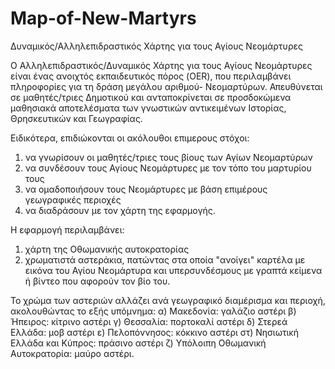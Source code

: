 # Map-of-New-Martyrs
Δυναμικός/Αλληλεπιδραστικός Χάρτης για τους Αγίους Νεομάρτυρες

Ο Αλληλεπιδραστικός/Δυναμικός Χάρτης για τους Αγίους Νεομάρτυρες είναι ένας ανοιχτός εκπαιδευτικός πόρος (OER), που περιλαμβάνει πληροφορίες για τη δράση μεγάλου αριθμού- Νεομαρτύρων. 
Απευθύνεται σε μαθητές/τριες Δημοτικού και ανταποκρίνεται σε προσδοκώμενα μαθησιακά αποτελέσματα των γνωστικών αντικειμένων Ιστορίας, Θρησκευτικών και Γεωγραφίας.

Ειδικότερα, επιδιώκονται οι ακόλουθοι επιμερους στόχοι:
1) να γνωρίσουν οι μαθητές/τριες τους βίους των Αγίων Νεομαρτύρων
2) να συνδέσουν τους Αγίους Νεομάρτυρες με τον τόπο του μαρτυρίου τους
3) να ομαδοποιήσουν τους Νεομάρτυρες με βάση επιμέρους γεωγραφικές περιοχές
4) να διαδράσουν με τον χάρτη της εφαρμογής.


Η εφαρμογή περιλαμβάνει:
1) χάρτη της Οθωμανικής αυτοκρατορίας
2) χρωματιστά αστεράκια, πατώντας στα οποία "ανοίγει" καρτέλα με εικόνα του Αγίου Νεομάρτυρα και υπερσυνδέσμους με γραπτά κείμενα ή βίντεο που αφορούν τον βίο του.

Το χρώμα των αστεριών αλλάζει ανά γεωγραφικό διαμέρισμα και περιοχή, ακολουθώντας το εξής υπόμνημα:
α) Μακεδονία: γαλάζιο αστέρι
β) Ήπειρος: κίτρινο αστέρι
γ) Θεσσαλία: πορτοκαλί αστέρι
δ) Στερεά Ελλάδα: μοβ αστέρι
ε) Πελοπόννησος: κόκκινο αστέρι
στ) Νησιωτική Ελλάδα και Κύπρος: πράσινο αστέρι
ζ) Υπόλοιπη Οθωμανική Αυτοκρατορία: μαύρο αστέρι.

